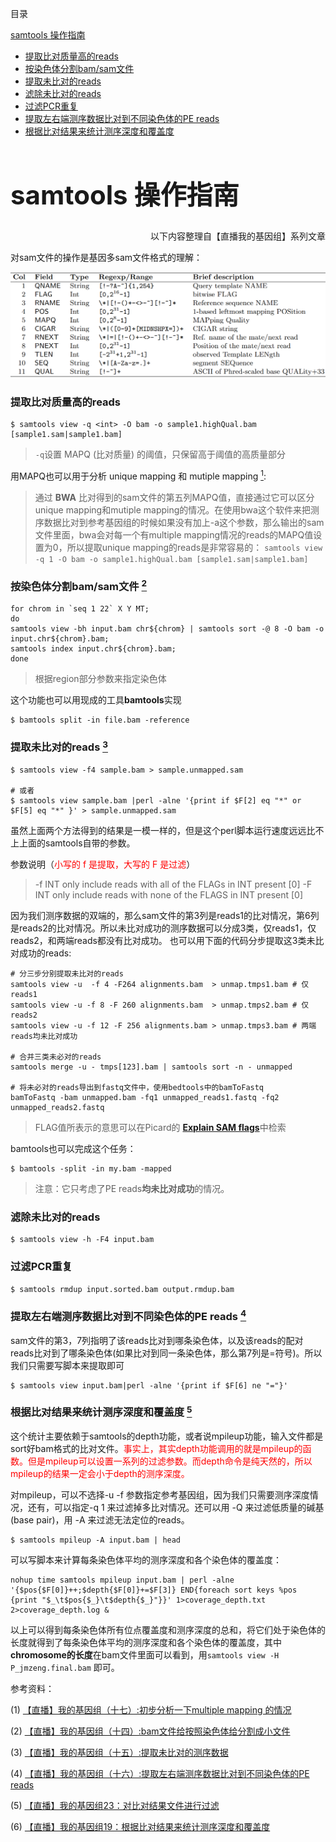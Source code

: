 <a name="content">目录</a>

[samtools 操作指南](#title)

- [提取比对质量高的reads](#high-quality)
- [按染色体分割bam/sam文件](#split-chrom)
- [提取未比对的reads](#get-unmap)
- [滤除未比对的reads](#filt-unmap)
- [过滤PCR重复](#filt-pcr)
- [提取左右端测序数据比对到不同染色体的PE reads](#diff-map)
- [根据比对结果来统计测序深度和覆盖度](#depth-coverage)


<a name="title"><h1>samtools 操作指南</h1></a>
---
<p align="right">以下内容整理自【直播我的基因组】系列文章</p>

对sam文件的操作是基因多sam文件格式的理解：

![](/sam-format.png "SAM-format")


<a name="high-quality"><h3>提取比对质量高的reads</h3></a>

```
$ samtools view -q <int> -O bam -o sample1.highQual.bam [sample1.sam|sample1.bam]
```
> `-q`设置 MAPQ (比对质量) 的阈值，只保留高于阈值的高质量部分

用MAPQ也可以用于分析 unique mapping 和 mutiple mapping [<sup>1</sup>](#1):
> 通过 **BWA** 比对得到的sam文件的第五列MAPQ值，直接通过它可以区分unique mapping和mutiple mapping的情况。在使用bwa这个软件来把测序数据比对到参考基因组的时候如果没有加上-a这个参数，那么输出的sam文件里面，bwa会对每一个有multiple mapping情况的reads的MAPQ值设置为0，所以提取unique mapping的reads是非常容易的：
> `samtools view -q 1 -O bam -o sample1.highQual.bam [sample1.sam|sample1.bam]`

<a name="split-chrom"><h3>按染色体分割bam/sam文件 [<sup>2</sup>](#2)</h3></a> 

```
for chrom in `seq 1 22` X Y MT;
do
samtools view -bh input.bam chr${chrom} | samtools sort -@ 8 -O bam -o input.chr${chrom}.bam;
samtools index input.chr${chrom}.bam;
done
```
> 根据region部分参数来指定染色体

这个功能也可以用现成的工具**bamtools**实现

```
$ bamtools split -in file.bam -reference 
```
<a name="get-unmap"><h3>提取未比对的reads [<sup>3</sup>](#3)</h3></a>

```
$ samtools view -f4 sample.bam > sample.unmapped.sam

# 或者
$ samtools view sample.bam |perl -alne '{print if $F[2] eq "*" or $F[5] eq "*" }' > sample.unmapped.sam
```

虽然上面两个方法得到的结果是一模一样的，但是这个perl脚本运行速度远远比不上上面的samtools自带的参数。

参数说明（<font color="red">小写的 f 是提取，大写的 F 是过滤</font>）
> -f INT   only include reads with all  of the FLAGs in INT present [0]
> -F INT   only include reads with none of the FLAGS in INT present [0]

因为我们测序数据的双端的，那么sam文件的第3列是reads1的比对情况，第6列是reads2的比对情况。所以未比对成功的测序数据可以分成3类，仅reads1，仅reads2，和两端reads都没有比对成功。
也可以用下面的代码分步提取这3类未比对成功的reads:

```
# 分三步分别提取未比对的reads
samtools view -u  -f 4 -F264 alignments.bam  > unmap.tmps1.bam # 仅reads1
samtools view -u -f 8 -F 260 alignments.bam  > unmap.tmps2.bam # 仅reads2
samtools view -u -f 12 -F 256 alignments.bam > unmap.tmps3.bam # 两端reads均未比对成功

# 合并三类未必对的reads
samtools merge -u - tmps[123].bam | samtools sort -n - unmapped

# 将未必对的reads导出到fastq文件中，使用bedtools中的bamToFastq
bamToFastq -bam unmapped.bam -fq1 unmapped_reads1.fastq -fq2 unmapped_reads2.fastq
```
> FLAG值所表示的意思可以在Picard的 [**Explain SAM flags**](http://broadinstitute.github.io/picard/explain-flags.html)中检索

bamtools也可以完成这个任务：

```
$ bamtools -split -in my.bam -mapped
```
> 注意：它只考虑了PE reads**均未比对成功**的情况。

<a name="filt-unmap"><h3>滤除未比对的reads</h3></a>

```
$ samtools view -h -F4 input.bam
```

<a name="filt-pcr"><h3>过滤PCR重复</h3></a>

```
$ samtools rmdup input.sorted.bam output.rmdup.bam
```

<a name="diff-map"><h3>提取左右端测序数据比对到不同染色体的PE reads [<sup>4</sup>](#4)</h3></a>

sam文件的第3，7列指明了该reads比对到哪条染色体，以及该reads的配对reads比对到了哪条染色体(如果比对到同一条染色体，那么第7列是=符号)。所以我们只需要写脚本来提取即可
```
$ samtools view input.bam|perl -alne '{print if $F[6] ne "="}' 
```

<a name="depth-coverage"><h3>根据比对结果来统计测序深度和覆盖度 [<sup>5</sup>](#5)</h3></a>

这个统计主要依赖于samtools的depth功能，或者说mpileup功能，输入文件都是sort好bam格式的比对文件。<font color="red">事实上，其实depth功能调用的就是mpileup的函数。但是mpileup可以设置一系列的过滤参数。而depth命令是纯天然的，所以mpileup的结果一定会小于depth的测序深度。</font>

对mpileup，可以不选择-u -f 参数指定参考基因组，因为我们只需要测序深度情况，还有，可以指定-q 1 来过滤掉多比对情况。还可以用 -Q 来过滤低质量的碱基(base pair)，用 -A 来过滤无法定位的reads。

```
$ samtools mpileup -A input.bam | head
```
可以写脚本来计算每条染色体平均的测序深度和各个染色体的覆盖度：

```
nohup time samtools mpileup input.bam | perl -alne '{$pos{$F[0]}++;$depth{$F[0]}+=$F[3]} END{foreach sort keys %pos {print "$_\t$pos{$_}\t$depth{$_}"}}' 1>coverage_depth.txt 2>coverage_depth.log &
```
以上可以得到每条染色体所有位点覆盖度和测序深度的总和，将它们处于染色体的长度就得到了每条染色体平均的测序深度和各个染色体的覆盖度，其中**chromosome的长度**在bam文件里面可以看到，用`samtools view -H P_jmzeng.final.bam` 即可。



参考资料：

(1) <a id=1>[【直播】我的基因组（十七）:初步分析一下multiple mapping 的情况](https://mp.weixin.qq.com/s?__biz=MzAxMDkxODM1Ng==&mid=2247483789&idx=1&sn=db86148a1b7e97818ddfe05fbfdfd8ab&chksm=9b484136ac3fc820023e53654f375912df4d800fbe2faa5ecd162c2002b48c2486061a404f17&scene=21#wechat_redirect)</a>

(2) <a id=2>[【直播】我的基因组（十四）:bam文件给按照染色体给分割成小文件 ](https://mp.weixin.qq.com/s?__biz=MzAxMDkxODM1Ng==&mid=2247483779&idx=1&sn=1ca34ed7b5ef9a3cf1835aa59d8501cc&chksm=9b484138ac3fc82e5de532dd118cec8e17ae2279eff3c3ee638ad0e5a307999dba1c289a8981&scene=21#wechat_redirect)</a>

(3) <a id=3>[【直播】我的基因组（十五）:提取未比对的测序数据 ](https://mp.weixin.qq.com/s?__biz=MzAxMDkxODM1Ng==&mid=2247483782&idx=1&sn=a2c7bac48e03195b646ae34f3b82ac29&chksm=9b48413dac3fc82b61f9868c4385609af3eba9bf68dc026ab78a3f14980ce750cb35623195ce&scene=21#wechat_redirect)</a>

(4) <a id=4>[【直播】我的基因组（十六）:提取左右端测序数据比对到不同染色体的PE reads](https://mp.weixin.qq.com/s?__biz=MzAxMDkxODM1Ng==&mid=2247483786&idx=1&sn=8792e5ab7ae32c72e594f93775322ce8&chksm=9b484131ac3fc827577c7b1286d3871d5d601e921be606e8d284b8508dd59254cad40c0e5b49&scene=21#wechat_redirect)</a>

(5) [【直播】我的基因组23：对比对结果文件进行过滤 ](https://mp.weixin.qq.com/s?__biz=MzAxMDkxODM1Ng==&mid=2247483810&idx=1&sn=90bc7ba1cd00350a6ed8285618d4f9ae&chksm=9b484119ac3fc80fce7b52d98209603fec8340bf5b77fad92edc97347cdffc3d9d844d9c7a13&scene=21#wechat_redirect)

(6) <a id=5>[【直播】我的基因组19：根据比对结果来统计测序深度和覆盖度](https://mp.weixin.qq.com/s?__biz=MzAxMDkxODM1Ng==&mid=2247483801&idx=1&sn=f7a68e5be71b66faae9b6b40a3d13df7&chksm=9b484122ac3fc8347d764e9bd5f423183d0bc9c361bbc0105dc6c5add336b02b0eafc471202d&scene=21#wechat_redirect)</a>